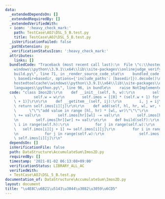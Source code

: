 ```yaml
---
data:
  _extendedDependsOn: []
  _extendedRequiredBy: []
  _extendedVerifiedWith:
  - icon: ':heavy_check_mark:'
    path: TestCase\AOJ\DSL_5_B.test.py
    title: TestCase\AOJ\DSL_5_B.test.py
  _isVerificationFailed: false
  _pathExtension: py
  _verificationStatusIcon: ':heavy_check_mark:'
  attributes:
    links: []
  bundledCode: "Traceback (most recent call last):\n  File \"c:\\hostedtoolcache\\\
    windows\\python\\3.9.1\\x64\\lib\\site-packages\\onlinejudge_verify\\documentation\\\
    build.py\", line 71, in _render_source_code_stat\n    bundled_code = language.bundle(stat.path,\
    \ basedir=basedir, options={'include_paths': [basedir]}).decode()\n  File \"c:\\\
    hostedtoolcache\\windows\\python\\3.9.1\\x64\\lib\\site-packages\\onlinejudge_verify\\\
    languages\\python.py\", line 96, in bundle\n    raise NotImplementedError\nNotImplementedError\n"
  code: "class Imos2D:\r\n    def __init__(self, h, w):\r\n        self.h = h\r\n\
    \        self.w = w\r\n        self.imos = [[0] * (self.w + 1) for _ in range(self.h\
    \ + 1)]\r\n\r\n    def __getitem__(self, ij):\r\n        i, j = ij\r\n       \
    \ return self.imos[i][j]\r\n\r\n    def add(self, hl, hr, wl, wr, val):\r\n  \
    \      \"\"\"add value in range [hl, hr) * [wl, wr)\"\"\"\r\n        self.imos[hl][wl]\
    \ += val\r\n        self.imos[hr][wl] -= val\r\n        self.imos[hl][wr] -= val\r\
    \n        self.imos[hr][wr] += val\r\n\r\n    def build(self):\r\n        for\
    \ i in range(self.h):\r\n            for j in range(self.w):\r\n             \
    \   self.imos[i][j + 1] += self.imos[i][j]\r\n        for i in range(self.h):\r\
    \n            for j in range(self.w):\r\n                self.imos[i + 1][j] +=\
    \ self.imos[i][j]\r\n"
  dependsOn: []
  isVerificationFile: false
  path: DataStructure\AccumulateSum\Imos2D.py
  requiredBy: []
  timestamp: '2021-01-02 06:13:08+09:00'
  verificationStatus: LIBRARY_ALL_AC
  verifiedWith:
  - TestCase\AOJ\DSL_5_B.test.py
documentation_of: DataStructure\AccumulateSum\Imos2D.py
layout: document
title: "\u4E8C\u6B21\u5143\u3044\u3082\u3059\u6CD5"
---
```

